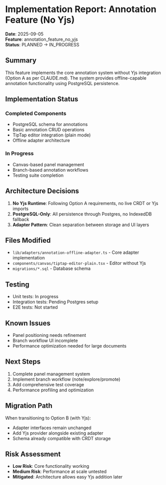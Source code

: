 # Implementation Report: Annotation Feature (No Yjs)

**Date**: 2025-09-05  
**Feature**: annotation_feature_no_yjs  
**Status**: PLANNED → IN_PROGRESS

## Summary

This feature implements the core annotation system without Yjs integration (Option A as per CLAUDE.md). The system provides offline-capable annotation functionality using PostgreSQL persistence.

## Implementation Status

### Completed Components
- PostgreSQL schema for annotations
- Basic annotation CRUD operations
- TipTap editor integration (plain mode)
- Offline adapter architecture

### In Progress
- Canvas-based panel management
- Branch-based annotation workflows
- Testing suite completion

## Architecture Decisions

1. **No Yjs Runtime**: Following Option A requirements, no live CRDT or Yjs imports
2. **PostgreSQL-Only**: All persistence through Postgres, no IndexedDB fallback
3. **Adapter Pattern**: Clean separation between storage and UI layers

## Files Modified

- `lib/adapters/annotation-offline-adapter.ts` - Core adapter implementation
- `components/canvas/tiptap-editor-plain.tsx` - Editor without Yjs
- `migrations/*.sql` - Database schema

## Testing

- Unit tests: In progress
- Integration tests: Pending Postgres setup
- E2E tests: Not started

## Known Issues

- Panel positioning needs refinement
- Branch workflow UI incomplete
- Performance optimization needed for large documents

## Next Steps

1. Complete panel management system
2. Implement branch workflow (note/explore/promote)
3. Add comprehensive test coverage
4. Performance profiling and optimization

## Migration Path

When transitioning to Option B (with Yjs):
- Adapter interfaces remain unchanged
- Add Yjs provider alongside existing adapter
- Schema already compatible with CRDT storage

## Risk Assessment

- **Low Risk**: Core functionality working
- **Medium Risk**: Performance at scale untested
- **Mitigated**: Architecture allows easy Yjs addition later